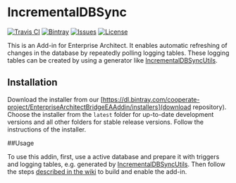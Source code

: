 # IncrementalDBSync

[![Travis CI](https://img.shields.io/travis/Cooperate-Project/EnterpriseArchitectBridgeEAAddin.svg)](https://travis-ci.org/Cooperate-Project/EnterpriseArchitectBridgeEAAddin)
[![Bintray](https://img.shields.io/bintray/v/cooperate-project/EnterpriseArchitectBridgeEAAddin/installers.svg)](https://dl.bintray.com/cooperate-project/EnterpriseArchitectBridgeEAAddin/installers)
[![Issues](https://img.shields.io/github/issues/Cooperate-Project/EnterpriseArchitectBridgeEAAddin.svg)](https://github.com/Cooperate-Project/EnterpriseArchitectBridgeEAAddin/issues)
[![License](https://img.shields.io/github/license/Cooperate-Project/EnterpriseArchitectBridgeEAAddin.svg)](https://raw.githubusercontent.com/Cooperate-Project/EnterpriseArchitectBridgeEAAddin/master/LICENSE)

This is an Add-in for Enterprise Architect. It enables automatic refreshing of changes in the database by repeatedly polling logging tables.
These logging tables can be created by using a generator like [IncrementalDBSyncUtils](https://github.com/Cooperate-Project/IncrementalDBSyncUtils).

## Installation
Download the installer from our [https://dl.bintray.com/cooperate-project/EnterpriseArchitectBridgeEAAddin/installers](download repository). Choose the installer from the `latest` folder for up-to-date development versions and all other folders for stable release versions. Follow the instructions of the installer.

##Usage

To use this addin, first, use a active database and prepare it with triggers and logging tables, e.g. generated by [IncrementalDBSyncUtils](https://github.com/Cooperate-Project/IncrementalDBSyncUtils).
Then follow the steps [described in the wiki](https://github.com/Cooperate-Project/IncrementalDBSync/wiki/Enterprise-Architect-Addins) to build and enable the add-in.
